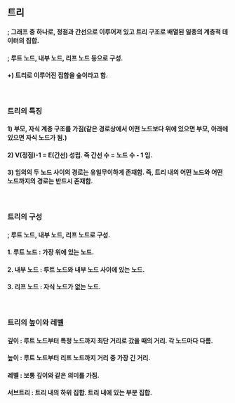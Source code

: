 ## 트리
#### ; 그래프 중 하나로, 정점과 간선으로 이루어져 있고 트리 구조로 배열된 일종의 계층적 데이터의 집합.
#### ; 루트 노드, 내부 노드, 리프 노드 등으로 구성.
#### +) 트리로 이루어진 집합을 숲이라고 함.

<br />

### 트리의 특징
#### 1) 부모, 자식 계층 구조를 가짐(같은 경로상에서 어떤 노드보다 위에 있으면 부모, 아래에 있으면 자식 노드가 됨.)
#### 2) V(정점)-1 = E(간선) 성립. 즉 간선 수 = 노드 수 - 1 임.
#### 3) 임의의 두 노드 사이의 경로는 유일무이하게 존재함. 즉, 트리 내의 어떤 노드와 어떤 노드까지의 경로는 반드시 존재함.

<br />

### 트리의 구성
#### ; 루트 노드, 내부 노드, 리프 노드로 구성.
#### 1. 루트 노드 : 가장 위에 있는 노드. 
#### 2. 내부 노드 : 루트 노드와 내부 노드 사이에 있는 노드.
#### 3. 리프 노드 : 자식 노드가 없는 노드.

<br />

### 트리의 높이와 레벨
#### 깊이 : 루트 노드부터 특정 노드까지 최단 거리로 갔을 때의 거리. 각 노드마다 다름.
#### 높이 : 루트 노드부터 리프 노드까지 거리 중 가장 긴 거리.
#### 레벨 : 보통 깊이와 같은 의미를 가짐.
#### 서브트리 : 트리 내의 하위 집합. 트리 내에 있는 부분 집합.